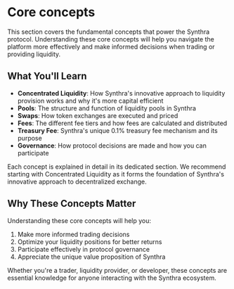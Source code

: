 # Core concepts

This section covers the fundamental concepts that power the Synthra protocol. Understanding these core concepts will help you navigate the platform more effectively and make informed decisions when trading or providing liquidity.

## What You'll Learn

* **Concentrated Liquidity**: How Synthra's innovative approach to liquidity provision works and why it's more capital efficient
* **Pools**: The structure and function of liquidity pools in Synthra
* **Swaps**: How token exchanges are executed and priced
* **Fees**: The different fee tiers and how fees are calculated and distributed
* **Treasury Fee**: Synthra's unique 0.1% treasury fee mechanism and its purpose
* **Governance**: How protocol decisions are made and how you can participate

Each concept is explained in detail in its dedicated section. We recommend starting with Concentrated Liquidity as it forms the foundation of Synthra's innovative approach to decentralized exchange.

## Why These Concepts Matter

Understanding these core concepts will help you:

1. Make more informed trading decisions
2. Optimize your liquidity positions for better returns
3. Participate effectively in protocol governance
4. Appreciate the unique value proposition of Synthra

Whether you're a trader, liquidity provider, or developer, these concepts are essential knowledge for anyone interacting with the Synthra ecosystem.
